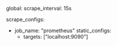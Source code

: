 

global:
scrape_interval: 15s

scrape_configs:
- job_name: "prometheus"
  static_configs:
    - targets: ["localhost:9090"]